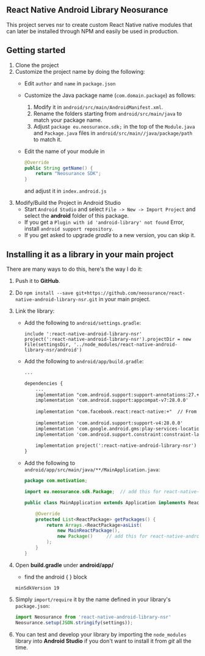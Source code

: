 ## React Native Android Library Neosurance
This project serves nsr to create custom React Native native modules that can later be installed through NPM and easily be used in production.

## Getting started
1. Clone the project
2. Customize the project name by doing the following:
    * Edit `author` and `name` in `package.json`
    * Customize the Java package name (`com.domain.package`) as follows:
        1. Modify it in `android/src/main/AndroidManifest.xml`.
        2. Rename the folders starting from `android/src/main/java` to match your package name.
        3. Adjust `package eu.neosurance.sdk;` in the top of the `Module.java` and `Package.java` files in `android/src/main//java/package/path` to match it.
    * Edit the name of your module in 

        ```java
        @Override
        public String getName() {
            return "Neosurance SDK";
        }
        ```

        and adjust it in `index.android.js`
3. Modify/Build the Project in Android Studio
    * Start `Android Studio` and select `File -> New -> Import Project` and select the **android** folder of this package.
    * If you get a `Plugin with id 'android-library' not found` Error, install `android support repository`.
    * If you get asked to upgrade _gradle_ to a new version, you can skip it.

## Installing it as a library in your main project
There are many ways to do this, here's the way I do it:

1. Push it to **GitHub**.
2. Do `npm install --save git+https://github.com/neosurance/react-native-android-library-nsr.git` in your main project.
3. Link the library:
    * Add the following to `android/settings.gradle`:
        ```
        include ':react-native-android-library-nsr'
        project(':react-native-android-library-nsr').projectDir = new File(settingsDir, '../node_modules/react-native-android-library-nsr/android')
        ```

    * Add the following to `android/app/build.gradle`:
        ```xml
        ...

        dependencies {
            ...
            implementation "com.android.support:support-annotations:27.+"	
            implementation 'com.android.support:appcompat-v7:28.0.0'
            	
            implementation "com.facebook.react:react-native:+"  // From node_modules
            	
            implementation 'com.android.support:support-v4:28.0.0'
            implementation 'com.google.android.gms:play-services-location:15.0.1'
            implementation 'com.android.support.constraint:constraint-layout:1.1.2'
            	
            implementation project(':react-native-android-library-nsr')
        }
        ```
    * Add the following to `android/app/src/main/java/**/MainApplication.java`:
        ```java
        package com.motivation;

        import eu.neosurance.sdk.Package;  // add this for react-native-android-library-nsr

        public class MainApplication extends Application implements ReactApplication {

            @Override
            protected List<ReactPackage> getPackages() {
                return Arrays.<ReactPackage>asList(
                    new MainReactPackage(),
                    new Package()     // add this for react-native-android-library-nsr
                );
            }
        }
        ```
4. Open **build.gradle** under **android/app/**
   - find the android { } block
   ```
   minSdkVersion 19
   ```       
        
5. Simply `import/require` it by the name defined in your library's `package.json`:

    ```javascript
    import Neosurance from 'react-native-android-library-nsr'
    Neosurance.setup(JSON.stringify(settings));
    ```
6. You can test and develop your library by importing the `node_modules` library into **Android Studio** if you don't want to install it from _git_ all the time.
